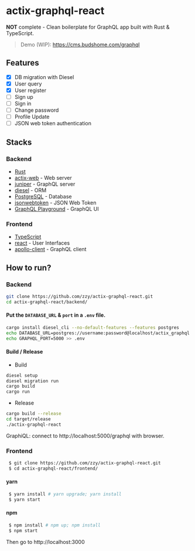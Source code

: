 # actix-graphql-react

**NOT** complete - Clean boilerplate for GraphQL app built with Rust & TypeScript.

> Demo (WIP): https://cms.budshome.com/graphql

## Features

- [x] DB migration with Diesel
- [x] User query
- [x] User register
- [ ] Sign up
- [ ] Sign in
- [ ] Change password
- [ ] Profile Update
- [ ] JSON web token authentication

## Stacks

### Backend

- [Rust](https://www.rust-lang.org/zh-CN)
- [actix-web](https://crates.io/crates/actix-web) - Web server
- [juniper](https://crates.io/crates/juniper) - GraphQL server
- [diesel](https://crates.io/crates/diesel) - ORM
- [PostgreSQL](https://postgresql.org) - Database
- [jsonwebtoken](https://crates.io/crates/jsonwebtoken) - JSON Web Token
- [GraphQL Playground](https://github.com/prisma-labs/graphql-playground) - GraphQL UI

### Frontend

- [TypeScript](https://www.typescriptlang.org)
- [react](https://zh-hans.reactjs.org) - User Interfaces
- [apollo-client](https://www.apollographql.com/docs/react) - GraphQL client

## How to run?

### Backend

``` Bash
git clone https://github.com/zzy/actix-graphql-react.git
cd actix-graphql-react/backend/
```

#### Put the `DATABASE_URL` & `port` in a `.env` file.

``` Bash
cargo install diesel_cli --no-default-features --features postgres
echo DATABASE_URL=postgres://username:password@localhost/actix_graphql > .env
echo GRAPHQL_PORT=5000 >> .env
```

#### Build / Release

- Build

``` Bash
diesel setup
diesel migration run
cargo build
cargo run
```

- Release

``` Bash
cargo build --release
cd target/release
./actix-graphql-react
```

GraphiQL: connect to http://localhost:5000/graphql with browser.

### Frontend

``` Bash
 $ git clone https://github.com/zzy/actix-graphql-react.git
 $ cd actix-graphql-react/frontend/
```

#### yarn

``` Bash
 $ yarn install # yarn upgrade; yarn install
 $ yarn start
```

#### npm

``` Bash
 $ npm install # npm up; npm install
 $ npm start
```

Then go to http://localhost:3000
